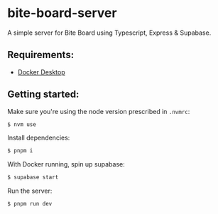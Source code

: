 # bite-board-server
A simple server for Bite Board using Typescript, Express & Supabase.

## Requirements:
- [Docker Desktop](https://www.docker.com/products/docker-desktop/)

## Getting started:
Make sure you're using the node version prescribed in `.nvmrc`:

```bash
$ nvm use
```

Install dependencies:

```bash
$ pnpm i
```

With Docker running, spin up supabase:

```bash
$ supabase start
```

Run the server:

```bash
$ pnpm run dev
```
